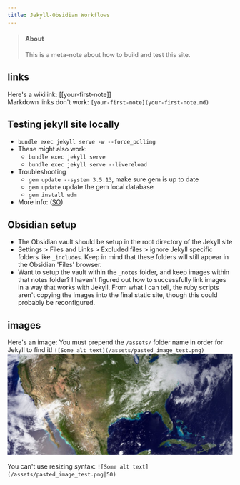 ```yaml
---
title: Jekyll-Obsidian Workflows
---
```


> #### About
> This is a meta-note about how to build and test this site.

## links
Here's a wikilink:  [[your-first-note]]
<br>Markdown links don't work: `[your-first-note](your-first-note.md)`

## Testing jekyll site locally
  - `bundle exec jekyll serve -w --force_polling`
  - These might also work:
	  - `bundle exec jekyll serve`
	  - `bundle exec jekyll serve --livereload`
  - Troubleshooting
	- `gem update --system 3.5.13`, make sure gem is up to date
	- `gem update` update the gem local database
	- `gem install wdm`
  - More info: ([SO](https://stackoverflow.com/questions/15723412/jekyll-auto-reloading))

## Obsidian setup
- The Obsidian vault should be setup in the root directory of the Jekyll site
- Settings > Files and Links > Excluded files > ignore Jekyll specific folders like `_includes`.  Keep in mind that these folders will still appear in the Obsidian 'Files' browser.
- Want to setup the vault within the `_notes` folder, and keep images within that notes folder?  I haven't figured out how to successfully link images in a way that works with Jekyll.  From what I can tell, the ruby scripts aren't copying the images into the final static site, though this could probably be reconfigured.

## images
Here's an image:
You must prepend the `/assets/` folder name in order for Jekyll to find it!
`![Some alt text](/assets/pasted_image_test.png)`
![Some alt text](/assets/pasted_image_test.png)

You can't use resizing syntax:
`![Some alt text](/assets/pasted_image_test.png|50)`


